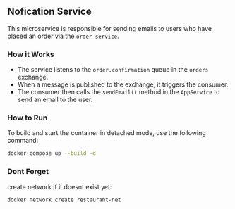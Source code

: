 ## Nofication Service

This microservice is responsible for sending emails to users who have placed an order via the `order-service`.

### How it Works

- The service listens to the `order.confirmation` queue in the `orders` exchange.
- When a message is published to the exchange, it triggers the consumer.
- The consumer then calls the `sendEmail()` method in the `AppService` to send an email to the user.

### How to Run

To build and start the container in detached mode, use the following command:

```bash
docker compose up --build -d
```

### Dont Forget

create network if it doesnt exist yet:

```bash
docker network create restaurant-net
````
